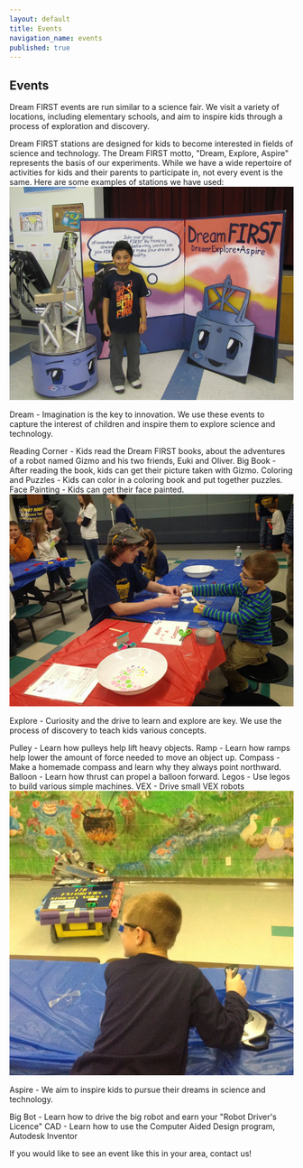 ```yaml
---
layout: default
title: Events
navigation_name: events
published: true
---
```


## Events
Dream FIRST events are run similar to a science fair. We visit a variety of locations, including elementary schools, and aim to inspire kids through a process of exploration and discovery.

Dream FIRST stations are designed for kids to become interested in fields of science and technology. The Dream FIRST motto, "Dream, Explore, Aspire" represents the basis of our experiments. While we have a wide repertoire of activities for kids and their parents to participate in, not every event is the same. Here are some examples of stations we have used:
![](/files/gizmo.JPG)

Dream - Imagination is the key to innovation. We use these events to capture the interest of children and inspire them to explore science and technology.

Reading Corner - Kids read the Dream FIRST books, about the adventures of a robot named Gizmo and his two friends, Euki and Oliver.
Big Book - After reading the book, kids can get their picture taken with Gizmo.
Coloring and Puzzles - Kids can color in a coloring book and put together puzzles.
Face Painting - Kids can get their face painted.
![](/files/compass.jpg)


Explore - Curiosity and the drive to learn and explore are key. We use the process of discovery to teach kids various concepts.

Pulley - Learn how pulleys help lift heavy objects.
Ramp - Learn how ramps help lower the amount of force needed to move an object up.
Compass - Make a homemade compass and learn why they always point northward.
Balloon - Learn how thrust can propel a balloon forward.
Legos - Use legos to build various simple machines.
VEX - Drive small VEX robots 
![](/files/robot.jpg)

Aspire - We aim to inspire kids to pursue their dreams in science and technology.

Big Bot - Learn how to drive the big robot and earn your "Robot Driver's Licence"
CAD - Learn how to use the Computer Aided Design program, Autodesk Inventor

If you would like to see an event like this in your area, contact us!